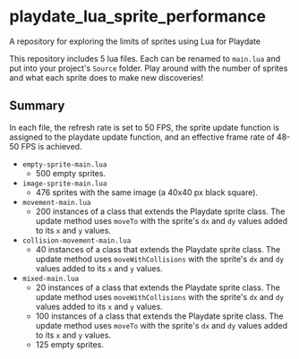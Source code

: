 # playdate_lua_sprite_performance
A repository for exploring the limits of sprites using Lua for Playdate

This repository includes 5 lua files. Each can be renamed to `main.lua` and put into your project's `Source` folder. Play around with the number of sprites and what each sprite does to make new discoveries!

## Summary

In each file, the refresh rate is set to 50 FPS, the sprite update function is assigned to the playdate update function, and an effective frame rate of 48-50 FPS is achieved.

* `empty-sprite-main.lua`
  * 500 empty sprites.
* `image-sprite-main.lua`
  * 476 sprites with the same image (a 40x40 px black square).
* `movement-main.lua`
  * 200 instances of a class that extends the Playdate sprite class. The update method uses `moveTo` with the sprite's `dx` and `dy` values added to its `x` and `y` values.
* `collision-movement-main.lua`
  * 40 instances of a class that extends the Playdate sprite class. The update method uses `moveWithCollisions` with the sprite's `dx` and `dy` values added to its `x` and `y` values.
* `mixed-main.lua`
  * 20 instances of a class that extends the Playdate sprite class. The update method uses `moveWithCollisions` with the sprite's `dx` and `dy` values added to its `x` and `y` values.
  * 100 instances of a class that extends the Playdate sprite class. The update method uses `moveTo` with the sprite's `dx` and `dy` values added to its `x` and `y` values.
  * 125 empty sprites.
